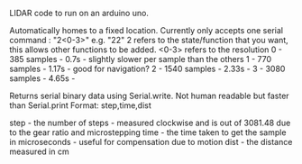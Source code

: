 LIDAR code to run on an arduino uno.

Automatically homes to a fixed location.
Currently only accepts one serial command :
"2<0-3>"
e.g. "22"
2 refers to the state/function that you want, this allows other functions to be added.
<0-3> refers to the resolution
0 - 385 samples  - 0.7s  - slightly slower per sample than the others
1 - 770 samples  - 1.17s - good for navigation?
2 - 1540 samples - 2.33s -
3 - 3080 samples - 4.65s -

Returns serial binary data using Serial.write. Not human readable but faster than Serial.print
Format:
step,time,dist

step - the number of steps - measured clockwise and is out of 3081.48 due to the gear ratio and microstepping
time - the time taken to get the sample in microseconds - useful for compensation due to motion
dist - the distance measured in cm
